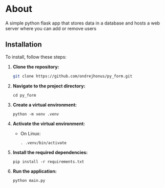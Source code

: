 # About
A simple python flask app that stores data in a database and hosts a web server where you can add or remove users

## Installation

To install, follow these steps:

1. **Clone the repository:**
    ```bash
    git clone https://github.com/ondrejhonus/py_form.git
    ```
2. **Navigate to the project directory:**
    ```
    cd py_form
    ```
3. **Create a virtual environment:**
    ```
    python -m venv .venv
    ```
4. **Activate the virtual environment:**
    - On Linux:
        ```
        . .venv/bin/activate
        ```
5. **Install the required dependencies:**
    ```
    pip install -r requirements.txt
    ```

1. **Run the application:**
    ```
    python main.py
    ```